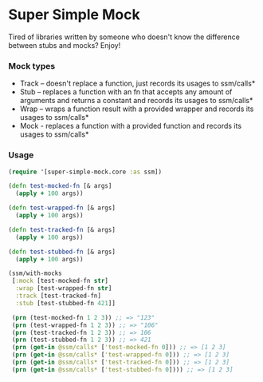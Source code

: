 # Super Simple Mock
Tired of libraries written by someone who doesn't know the difference between stubs and mocks? Enjoy!

### Mock types
- Track – doesn't replace a function, just records its usages to ssm/calls*
- Stub – replaces a function with an fn that accepts any amount of arguments and returns a constant and records its usages to ssm/calls*
- Wrap – wraps a function result with a provided wrapper and records its usages to ssm/calls*
- Mock - replaces a function with a provided function and records its usages to ssm/calls*

### Usage

```clojure
(require '[super-simple-mock.core :as ssm])

(defn test-mocked-fn [& args]
  (apply + 100 args))

(defn test-wrapped-fn [& args]
  (apply + 100 args))

(defn test-tracked-fn [& args]
  (apply + 100 args))

(defn test-stubbed-fn [& args]
  (apply + 100 args))

(ssm/with-mocks
 [:mock [test-mocked-fn str]
  :wrap [test-wrapped-fn str]
  :track [test-tracked-fn]
  :stub [test-stubbed-fn 421]]

 (prn (test-mocked-fn 1 2 3)) ;; => "123"
 (prn (test-wrapped-fn 1 2 3)) ;; => "106"
 (prn (test-tracked-fn 1 2 3)) ;; => 106
 (prn (test-stubbed-fn 1 2 3)) ;; => 421
 (prn (get-in @ssm/calls* ['test-mocked-fn 0])) ;; => [1 2 3]
 (prn (get-in @ssm/calls* ['test-wrapped-fn 0])) ;; => [1 2 3]
 (prn (get-in @ssm/calls* ['test-tracked-fn 0])) ;; => [1 2 3]
 (prn (get-in @ssm/calls* ['test-stubbed-fn 0]))) ;; => [1 2 3]
```


